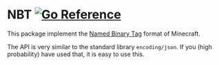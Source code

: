 # NBT [![Go Reference](https://pkg.go.dev/badge/github.com/Tnze/go-mc/nbt.svg)](https://pkg.go.dev/github.com/Tnze/go-mc/nbt)

This package implement the [Named Binary Tag](https://wiki.vg/NBT) format of Minecraft.

The API is very similar to the standard library `encoding/json`. If you (high probability) have used that, it is easy to
use this.
